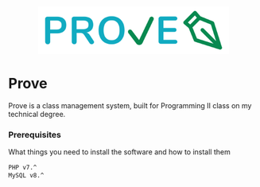 <p align="center">
  <img height="96" src="https://raw.githubusercontent.com/MateuxLucax/prove/master/assets/img/logo.svg">
</p>

# Prove

Prove is a class management system, built for Programming II class on my technical degree.

### Prerequisites

What things you need to install the software and how to install them

```
PHP v7.^
MySQL v8.^
```
